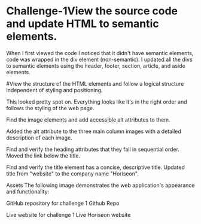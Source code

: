 # Challenge-1View the source code and update HTML to semantic elements.

When I first viewed the code I noticed that it didn't have semantic elements, code was wrapped in the div element (non-semantic). I updated all the divs to semantic elements using the header, footer, section, article, and aside elements.

#View the structure of the HTML elements and follow a logical structure independent of styling and positioning.

This looked pretty spot on. Everything looks like it's in the right order and follows the styling of the web page.

Find the image elements and add accessible alt attributes to them.

Added the alt attribute to the three main column images with a detailed description of each image.

Find and verify the heading attributes that they fall in sequential order.
Moved the link below the title.

Find and verify the title element has a concise, descriptive title.
Updated title from "website" to the company name "Horiseon".

Assets
The following image demonstrates the web application's appearance and functionality:

GitHub repository for challenge 1
Github Repo

Live website for challenge 1
Live Horiseon website